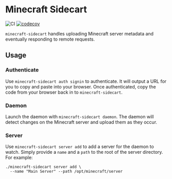 # Minecraft Sidecart

![CI](https://github.com/Coderlane/minecraft-sidecart/workflows/CI/badge.svg) [![codecov](https://codecov.io/gh/Coderlane/minecraft-sidecart/branch/master/graph/badge.svg?token=8G3GBG1CAY)](https://codecov.io/gh/Coderlane/minecraft-sidecart)

`minecraft-sidecart` handles uploading Minecraft server metadata and eventually responding to remote requests.

## Usage

### Authenticate

Use `minecraft-sidecart auth signin` to authenticate. It will output a URL for
you to copy and paste into your browser. Once authenticated, copy the code from
your browser back in to `minecraft-sidecart`.

### Daemon

Launch the daemon with `minecraft-sidecart daemon`. The daemon will detect
changes on the Minecraft server and upload them as they occur.

### Server

Use `minecraft-sidecart server add` to add a server for the daemon to watch.
Simply provide a `name` and a `path` to the root of the server directory. For
example:

```
./minecraft-sidecart server add \
  --name "Main Server" --path /opt/minecraft/server
```
